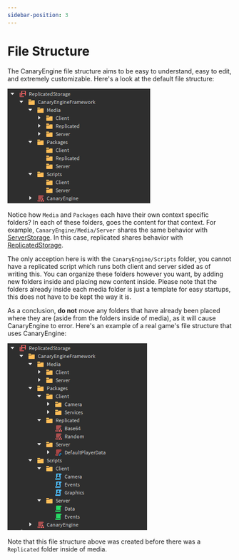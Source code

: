 ```yaml
---
sidebar-position: 3
---
```


# File Structure

The CanaryEngine file structure aims to be easy to understand, easy to edit, and extremely customizable. Here's a look at the default file structure:

![Default CanaryEngine file structure](images/default-explorer.png)

Notice how `Media` and `Packages` each have their own context specific folders? In each of these folders, goes the content for that context. For example, `CanaryEngine/Media/Server` shares the same behavior with [ServerStorage](https://create.roblox.com/docs/reference/engine/classes/ServerStorage). In this case, replicated shares behavior with [ReplicatedStorage](https://create.roblox.com/docs/reference/engine/classes/ReplicatedStorage).

The only acception here is with the `CanaryEngine/Scripts` folder, you cannot have a replicated script which runs both client and server sided as of writing this. You can organize these folders however you want, by adding new folders inside and placing new content inside. Please note that the folders already inside each media folder is just a template for easy startups, this does not have to be kept the way it is.

As a conclusion, **do not** move any folders that have already been placed where they are (aside from the folders inside of media), as it will cause CanaryEngine to error. Here's an example of a real game's file structure that uses CanaryEngine:

![Example of file structure](images/example-explorer.png)

Note that this file structure above was created before there was a `Replicated` folder inside of media.